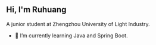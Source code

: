 ## Hi, I'm Ruhuang

A junior student at Zhengzhou University of Light Industry.

- 🌱 I’m currently learning Java and Spring Boot.


